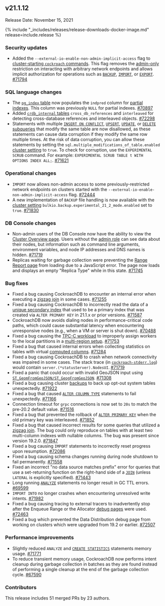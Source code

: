 ## v21.1.12

Release Date: November 15, 2021

{% include "_includes/releases/release-downloads-docker-image.md" release=include.release %}

<h3 id="v21-1-12-security-updates">Security updates</h3>

- Added the `--external-io-enable-non-admin-implicit-access` flag to [cluster-starting `cockroach` commands](https://www.cockroachlabs.com/docs/v21.1/cockroach-start). This flag removes the [admin-only](https://www.cockroachlabs.com/docs/v21.1/authorization#admin-role) restriction on interacting with arbitrary network endpoints and allows implicit authorization for operations such as [`BACKUP`](https://www.cockroachlabs.com/docs/v21.1/backup), [`IMPORT`](https://www.cockroachlabs.com/docs/v21.1/import), or [`EXPORT`](https://www.cockroachlabs.com/docs/v21.1/export). [#71794][#71794]

<h3 id="v21-1-12-sql-language-changes">SQL language changes</h3>

- The [`pg_index` table](https://www.cockroachlabs.com/docs/v21.1/pg-catalog) now populates the `indpred` column for [partial indexes](https://www.cockroachlabs.com/docs/v21.1/partial-indexes). This column was previously `NULL` for partial indexes. [#70897][#70897]
- Added [`crdb_internal` tables](https://www.cockroachlabs.com/docs/v21.1/crdb-internal) `cross_db_references` and `interleaved` for detecting cross-database references and interleaved objects. [#72298][#72298]
- Statements with multiple [`INSERT ON CONFLICT`](https://www.cockroachlabs.com/docs/v21.1/insert), [`UPSERT`](https://www.cockroachlabs.com/docs/v21.1/upsert), [`UPDATE`](https://www.cockroachlabs.com/docs/v21.1/update), or [`DELETE`](https://www.cockroachlabs.com/docs/v21.1/delete) [subqueries](https://www.cockroachlabs.com/docs/v21.1/subqueries) that modify the same table are now disallowed, as these statements can cause data corruption if they modify the same row multiple times. At the risk of data corruption, you can allow these statements by setting the `sql.multiple_modifications_of_table.enabled` [cluster setting](https://www.cockroachlabs.com/docs/v21.1/cluster-settings) to `true`. To check for corruption, use the `EXPERIMENTAL SCRUB` command. For example: `EXPERIMENTAL SCRUB TABLE t WITH OPTIONS INDEX ALL;`. [#71621][#71621]

<h3 id="v21-1-12-operational-changes">Operational changes</h3>

- `IMPORT` now allows non-admin access to some previously-restricted network endpoints on clusters started with the `--external-io-enable-non-admin-implicit-access` flag. [#72444][#72444]
- A new implementation of `BACKUP` file handling is now available with the [cluster setting](https://www.cockroachlabs.com/docs/v21.1/cluster-settings) `bulkio.backup.experimental_21_2_mode.enabled` set to `true`. [#71830][#71830]

<h3 id="v21-1-12-db-console-changes">DB Console changes</h3>

- Non-admin users of the DB Console now have the ability to view the [Cluster Overview page](https://www.cockroachlabs.com/docs/v21.1/ui-cluster-overview-page). Users without the [admin role](https://www.cockroachlabs.com/docs/v21.1/authorization#admin-role) can see data about their nodes, but information such as command line arguments, environment variables, and node IP addresses and DNS names is hidden. [#71719][#71719]
- Replicas waiting for garbage collection were preventing the [Range Report page](https://www.cockroachlabs.com/docs/v21.1/ui-debug-pages) from loading due to a JavaScript error. The page now loads and displays an empty "Replica Type" while in this state. [#71745][#71745]

<h3 id="v21-1-12-bug-fixes">Bug fixes</h3>

- Fixed a bug causing CockroachDB to encounter an internal error when executing a [zigzag join](https://www.cockroachlabs.com/docs/v21.1/experimental-features) in some cases. [#71255][#71255]
- Fixed a bug causing CockroachDB to incorrectly read the data of a [unique secondary index](https://www.cockroachlabs.com/docs/v21.1/unique) that used to be a primary index that was created via `ALTER PRIMARY KEY` in 21.1.x or prior versions. [#71587][#71587]
- CockroachDB now avoids dialing nodes in performance-critical code paths, which could cause substantial latency when encountering unresponsive nodes (e.g., when a VM or server is shut down). [#70488][#70488]
- Fixed a bug causing the [TPC-C workload](https://www.cockroachlabs.com/docs/v21.1/cockroach-workload) to improperly assign workers to the local partitions in a [multi-region setup](https://www.cockroachlabs.com/docs/v21.1/multiregion-overview). [#71753][#71753]
- Fixed a bug that caused internal errors when collecting statistics on tables with virtual [computed columns](https://www.cockroachlabs.com/docs/v21.1/computed-columns). [#71284][#71284]
- Fixed a bug causing CockroachDB to crash when network connectivity was impaired in some cases. The stack trace (in [`cockroach-stderr.log`](https://www.cockroachlabs.com/docs/v21.1/logging)) would contain `server.(*statusServer).NodesUI`. [#71719][#71719]
- Fixed a panic that could occur with invalid GeoJSON input using [`ST_GeomFromGeoJSON/ST_GeogFromGeoJSON`](https://www.cockroachlabs.com/docs/v21.1/functions-and-operators). [#71308][#71308]
- Fixed a bug causing cluster [backups](https://www.cockroachlabs.com/docs/v21.1/backup) to back up opt-out system tables unexpectedly. [#71922][#71922]
- Fixed a bug that caused [`ALTER COLUMN TYPE`](https://www.cockroachlabs.com/docs/v21.1/alter-column) statements to fail unexpectedly. [#71166][#71166]
- Connection timeout for `grpc` connections is now set to `20s` to match the pre-20.2 default value. [#71516][#71516]
- Fixed a bug that prevented the rollback of [`ALTER PRIMARY KEY`](https://www.cockroachlabs.com/docs/v21.1/alter-primary-key) when the old primary key was interleaved. [#71852][#71852]
- Fixed a bug that caused incorrect results for some queries that utilized a [zigzag join](https://www.cockroachlabs.com/docs/v21.1/experimental-features). The bug could only reproduce on tables with at least two multi-column indexes with nullable columns. The bug was present since version 19.2.0. [#71847][#71847]
- Fixed a bug causing `IMPORT` statements to incorrectly reset progress upon resumption. [#72086][#72086]
- Fixed a bug causing schema changes running during node shutdown to fail permanently. [#71558][#71558]
- Fixed an incorrect "no data source matches prefix" error for queries that use a set-returning function on the right-hand side of a [`JOIN`](https://www.cockroachlabs.com/docs/v21.1/joins) (unless `LATERAL` is explicitly specified). [#71443][#71443]
- Long running [`ANALYZE`](https://www.cockroachlabs.com/docs/v21.1/explain-analyze) statements no longer result in GC TTL errors. [#69599][#69599]
- `IMPORT INTO` no longer crashes when encountering unresolved write intents. [#71982][#71982]
- Fixed a bug causing tracing to external tracers to inadvertently stop after the Enqueue Range or the Allocator [debug pages](https://www.cockroachlabs.com/docs/v21.1/ui-debug-pages) were used. [#72463][#72463]
- Fixed a bug which prevented the Data Distribution debug page from working on clusters which were upgraded from 19.2 or earlier. [#72507][#72507]

<h3 id="v21-1-12-performance-improvements">Performance improvements</h3>

- Slightly reduced `ANALYZE` and [`CREATE STATISTICS`](https://www.cockroachlabs.com/docs/v21.1/create-statistics) statements memory usage. [#71771][#71771]
- To reduce transient memory usage, CockroachDB now performs intent cleanup during garbage collection in batches as they are found instead of performing a single cleanup at the end of the garbage collection cycle. [#67590][#67590]

<h3 id="v21-1-12-contributors">Contributors</h3>

This release includes 51 merged PRs by 23 authors.

[#67590]: https://github.com/cockroachdb/cockroach/pull/67590
[#69599]: https://github.com/cockroachdb/cockroach/pull/69599
[#70488]: https://github.com/cockroachdb/cockroach/pull/70488
[#70897]: https://github.com/cockroachdb/cockroach/pull/70897
[#71166]: https://github.com/cockroachdb/cockroach/pull/71166
[#71255]: https://github.com/cockroachdb/cockroach/pull/71255
[#71284]: https://github.com/cockroachdb/cockroach/pull/71284
[#71308]: https://github.com/cockroachdb/cockroach/pull/71308
[#71443]: https://github.com/cockroachdb/cockroach/pull/71443
[#71516]: https://github.com/cockroachdb/cockroach/pull/71516
[#71558]: https://github.com/cockroachdb/cockroach/pull/71558
[#71587]: https://github.com/cockroachdb/cockroach/pull/71587
[#71621]: https://github.com/cockroachdb/cockroach/pull/71621
[#71719]: https://github.com/cockroachdb/cockroach/pull/71719
[#71745]: https://github.com/cockroachdb/cockroach/pull/71745
[#71753]: https://github.com/cockroachdb/cockroach/pull/71753
[#71771]: https://github.com/cockroachdb/cockroach/pull/71771
[#71794]: https://github.com/cockroachdb/cockroach/pull/71794
[#71830]: https://github.com/cockroachdb/cockroach/pull/71830
[#71847]: https://github.com/cockroachdb/cockroach/pull/71847
[#71852]: https://github.com/cockroachdb/cockroach/pull/71852
[#71922]: https://github.com/cockroachdb/cockroach/pull/71922
[#71982]: https://github.com/cockroachdb/cockroach/pull/71982
[#72086]: https://github.com/cockroachdb/cockroach/pull/72086
[#72270]: https://github.com/cockroachdb/cockroach/pull/72270
[#72298]: https://github.com/cockroachdb/cockroach/pull/72298
[#72444]: https://github.com/cockroachdb/cockroach/pull/72444
[#72463]: https://github.com/cockroachdb/cockroach/pull/72463
[#72507]: https://github.com/cockroachdb/cockroach/pull/72507
